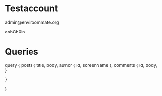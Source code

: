 <h1>Testaccount</h1>
<p>admin@enviroommate.org</p>
<p>cohGh0in</p>

<h1>Queries</h1>
<p>
  
  query {
    posts {
      title,
      body,
      author {
        id,
        screenName
      },
      comments {
        id,
        body,      
      }
      
    }
  }
</p>
